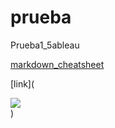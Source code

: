 # prueba
Prueba1_5ableau

[markdown_cheatsheet](https://github.com/adam-p/markdown-here/wiki/Markdown-Cheatsheet)

[link](<!DOCTYPE html>
<html>
<head>
  <meta charset="utf-8">
  <meta name="viewport" content="width=device-width">
  <title>Make Over Monday Week 18 </title>
</head>
<body>
    <div class='tableauPlaceholder' id='viz1588896291858' style='position: relative'><noscript><a href='#'><img alt=' ' src='https:&#47;&#47;public.tableau.com&#47;static&#47;images&#47;ma&#47;makeoverMondayw18&#47;Dashboard1&#47;1_rss.png' style='border: none' /></a></noscript><object class='tableauViz'  style='display:none;'><param name='host_url' value='https%3A%2F%2Fpublic.tableau.com%2F' /> <param name='embed_code_version' value='3' /> <param name='path' value='views&#47;makeoverMondayw18&#47;Dashboard1?:retry=yes&amp;:embed=y&amp;:display_count=y&amp;publish=yes' /> <param name='toolbar' value='yes' /><param name='static_image' value='https:&#47;&#47;public.tableau.com&#47;static&#47;images&#47;ma&#47;makeoverMondayw18&#47;Dashboard1&#47;1.png' /> <param name='animate_transition' value='yes' /><param name='display_static_image' value='yes' /><param name='display_spinner' value='yes' /><param name='display_overlay' value='yes' /><param name='display_count' value='yes' /><param name='filter' value='publish=yes' /></object></div>                <script type='text/javascript'>                    var divElement = document.getElementById('viz1588896291858');                    var vizElement = divElement.getElementsByTagName('object')[0];                    if ( divElement.offsetWidth > 800 ) { vizElement.style.width='1000px';vizElement.style.height='827px';} else if ( divElement.offsetWidth > 500 ) { vizElement.style.width='1000px';vizElement.style.height='827px';} else { vizElement.style.width='100%';vizElement.style.height='1277px';}                     var scriptElement = document.createElement('script');                    scriptElement.src = 'https://public.tableau.com/javascripts/api/viz_v1.js';                    vizElement.parentNode.insertBefore(scriptElement, vizElement);                </script>
  
</body>
</html>)

